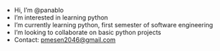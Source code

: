 - Hi, I’m @panablo
- I’m interested in learning python
- I’m currently learning python, first semester of software engineering
- I’m looking to collaborate on basic python projects
- Contact: pmesen2046@gmail.com

<!---
panablo/panablo is a ✨ special ✨ repository because its `README.md` (this file) appears on your GitHub profile.
You can click the Preview link to take a look at your changes.
--->
  
